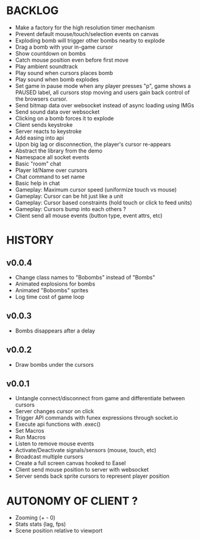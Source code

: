 

# BACKLOG
- Make a factory for the high resolution timer mechanism
- Prevent default mouse/touch/selection events on canvas
- Exploding bomb will trigger other bombs nearby to explode
- Drag a bomb with your in-game cursor
- Show countdown on bombs
- Catch mouse position even before first move
- Play ambient soundtrack
- Play sound when cursors places bomb
- Play sound when bomb explodes
- Set game in pause mode when any player presses "p", game shows a PAUSED label, all cursors stop moving and users gain back control of the browsers cursor.
- Send bitmap data over websocket instead of async loading using IMGs
- Send sound data over websocket
- Clicking on a bomb forces it to explode
- Client sends keystroke
- Server reacts to keystroke
- Add easing into api
- Upon big lag or disconnection, the player's cursor re-appears
- Abstract the library from the demo
- Namespace all socket events
- Basic "room" chat
- Player Id/Name over cursors
- Chat command to set name
- Basic help in chat
- Gameplay: Maximum cursor speed (uniformize touch vs mouse)
- Gameplay: Cursor can be hit just like a unit
- Gameplay: Cursor based constraints (hold touch or click to feed units)
- Gameplay: Cursors bump into each others ?
- Client send all mouse events (button type, event attrs, etc)


# HISTORY

## v0.0.4

- Change class names to "Bobombs" instead of "Bombs"
- Animated explosions for bombs
- Animated "Bobombs" sprites
- Log time cost of game loop

## v0.0.3

- Bombs disappears after a delay

## v0.0.2
- Draw bombs under the cursors

## v0.0.1
- Untangle connect/disconnect from game and differentiate between cursors
- Server changes cursor on click
- Trigger API commands with funex expressions through socket.io
- Execute api functions with .exec()
- Set Macros
- Run Macros
- Listen to remove mouse events
- Activate/Deactivate signals/sensors (mouse, touch, etc)
- Broadcast multiple cursors
- Create a full screen canvas hooked to Easel
- Client send mouse position to server with websocket
- Server sends back sprite cursors to represent player position


# AUTONOMY OF CLIENT ?
- Zooming (+ - 0)
- Stats stats (lag, fps)
- Scene position relative to viewport
